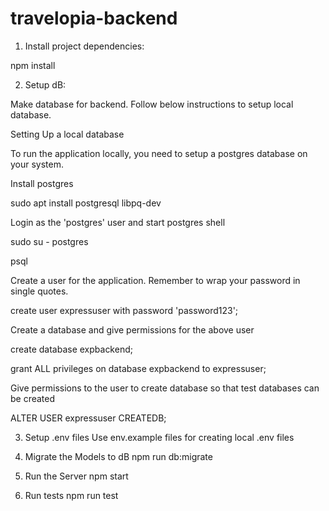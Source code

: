# travelopia-backend

1. Install project dependencies:

npm install

2. Setup dB:

Make database for backend. Follow below instructions to setup local database.

Setting Up a local database

To run the application locally, you need to setup a postgres database on your system.

Install postgres

sudo apt install postgresql libpq-dev

Login as the 'postgres' user and start postgres shell

sudo su - postgres

psql

Create a user for the application. Remember to wrap your password in single quotes.

create user expressuser with password 'password123';

Create a database and give permissions for the above user

create database expbackend;

grant ALL privileges on database expbackend to expressuser;

Give permissions to the user to create database so that test databases can be created

ALTER USER expressuser CREATEDB;

3. Setup .env files
Use env.example files for creating local .env files

4. Migrate the Models to dB
npm run db:migrate

5. Run the Server
npm start

6. Run tests
npm run test
